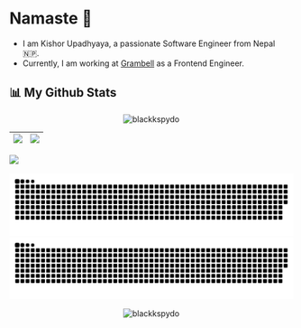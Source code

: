 # Namaste :pray:

- I am Kishor Upadhyaya, a passionate Software Engineer from Nepal 🇳🇵.
- Currently, I am working at [Grambell](https://grambell.com/) as a Frontend Engineer.

## 📊 My Github Stats
<p align="center"><p align="center"> <img src="https://metrics.lecoq.io/blackkspydo?template=classic&base.indepth=true&isocalendar=1&languages=1&lines=1&poopmap=1&base=header%2C%20activity%2C%20community%2C%20repositories%2C%20metadata&base.indepth=true&base.hireable=false&isocalendar=false&isocalendar.duration=half-year&languages=false&languages.ignored=php&languages.limit=8&languages.threshold=0%25&languages.other=false&languages.colors=github&languages.sections=most-used&languages.indepth=false&languages.analysis.timeout=15&languages.categories=markup%2C%20programming&languages.recent.categories=markup%2C%20programming&languages.recent.load=300&languages.recent.days=14&lines=false&lines.sections=base&lines.repositories.limit=5&lines.history.limit=1&poopmap=false&poopmap.days=7&config.timezone=Asia%2FKathmandu" alt="blackkspydo"/>



![](https://github-readme-stats.vercel.app/api?username=blackkspydo&&show_icons=true&count_private=true&title_color=ffffff&icon_color=bb2acf&text_color=daf7dc&bg_color=151515)|![](https://github-readme-stats.vercel.app/api/top-langs/?username=blackkspydo&layout=compact&theme=tokyonight&hide=php&langs_count=8&bg_color=151515)|
|-|-|



![](https://activity-graph.herokuapp.com/graph?username=blackkspydo&theme=redical)

![github contribution grid snake animation](https://raw.githubusercontent.com/blackkspydo/blackkspydo/output/github-contribution-grid-snake-dark.svg#gh-dark-mode-only)![github contribution grid snake animation](https://raw.githubusercontent.com/blackkspydo/blackkspydo/output/github-contribution-grid-snake.svg#gh-light-mode-only)

<p align="center"><p align="center"> <img src="https://komarev.com/ghpvc/?username=blackkspydo&style=for-the-badge" alt="blackkspydo"/>
